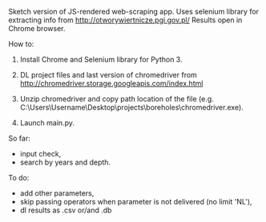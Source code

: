 Sketch version of JS-rendered web-scraping app.
Uses selenium library for extracting info from http://otworywiertnicze.pgi.gov.pl/
Results open in Chrome browser.

How to:

1. Install Chrome and Selenium library for Python 3.

2. DL project files and last version of chromedriver from http://chromedriver.storage.googleapis.com/index.html

3. Unzip chromedriver and copy path location of the file (e.g. C:\Users\Username\Desktop\projects\boreholes\chromedriver.exe).

4. Launch main.py.

So far:
- input check,
- search by years and depth.

To do:
- add other parameters,
- skip passing operators when parameter is not delivered (no limit 'NL'),
- dl results as .csv or/and .db
